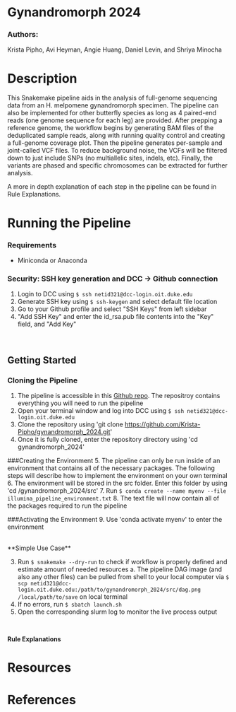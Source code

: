 # Gynandromorph 2024
### Authors:
Krista Pipho, Avi Heyman, Angie Huang, Daniel Levin, and Shriya Minocha 

# Description
This Snakemake pipeline aids in the analysis of full-genome sequencing data from an H. melpomene gynandromorph specimen. The pipeline can also be implemented for other butterfly species as long as 4 paired-end reads (one genome sequence for each leg) are provided. After prepping a reference genome, the workflow begins by generating BAM files of the deduplicated sample reads, along with running quality control and creating a full-genome coverage plot. Then the pipeline generates per-sample and joint-called VCF files. To reduce background noise, the VCFs will be filtered down to just include SNPs (no multiallelic sites, indels, etc). Finally, the variants are phased and specific chromosomes can be extracted for further analysis.  

A more in depth explanation of each step in the pipeline can be found in Rule Explanations.


# Running the Pipeline
### Requirements
- Miniconda or Anaconda

### Security: SSH key generation and DCC -> Github connection
  
1. Login to DCC using `$ ssh netid321@dcc-login.oit.duke.edu`
2. Generate SSH key using `$ ssh-keygen` and select default file location
3. Go to your Github profile and select "SSH Keys" from left sidebar 
4. "Add SSH Key" and enter the id_rsa.pub file contents into the "Key" field, and "Add Key"
<br>


## Getting Started
### Cloning the Pipeline
1. The pipeline is accessible in this [Github repo](https://github.com/Krista-Pipho/gynandromorph_2024.git). The repositroy contains everything you will need to run the pipeline
2. Open your terminal window and log into DCC using `$ ssh netid321@dcc-login.oit.duke.edu`
3. Clone the repository using 'git clone https://github.com/Krista-Pipho/gynandromorph_2024.git'
4. Once it is fully cloned, enter the repository directory using 'cd gynandromorph_2024'

###Creating the Environment
5. The pipeline can only be run inside of an environment that contains all of the necessary packages. The following steps will describe how to implement the environment on your own terminal
6. The environment will be stored in the src folder. Enter this folder by using 'cd /gynandromorph_2024/src' 
7. Run `$ conda create --name myenv --file illumina_pipeline_environment.txt`
8. The text file will now contain all of the packages required to run the pipeline

###Activating the Environment
9. Use 'conda activate myenv' to enter the environment 

<br> 
**Simple Use Case**
<br> 

3. Run `$ snakemake --dry-run` to check if workflow is properly defined and estimate amount of needed resources
    a. The pipeline DAG image (and also any other files) can be pulled from shell to your local computer via `$ scp netid321@dcc-login.oit.duke.edu:/path/to/gynandromorph_2024/src/dag.png /local/path/to/save` on local terminal
4. If no errors, run `$ sbatch launch.sh` 
5. Open the corresponding slurm log to monitor the live process output
<br> 

**Rule Explanations**
<br> 

# Resources

# References
